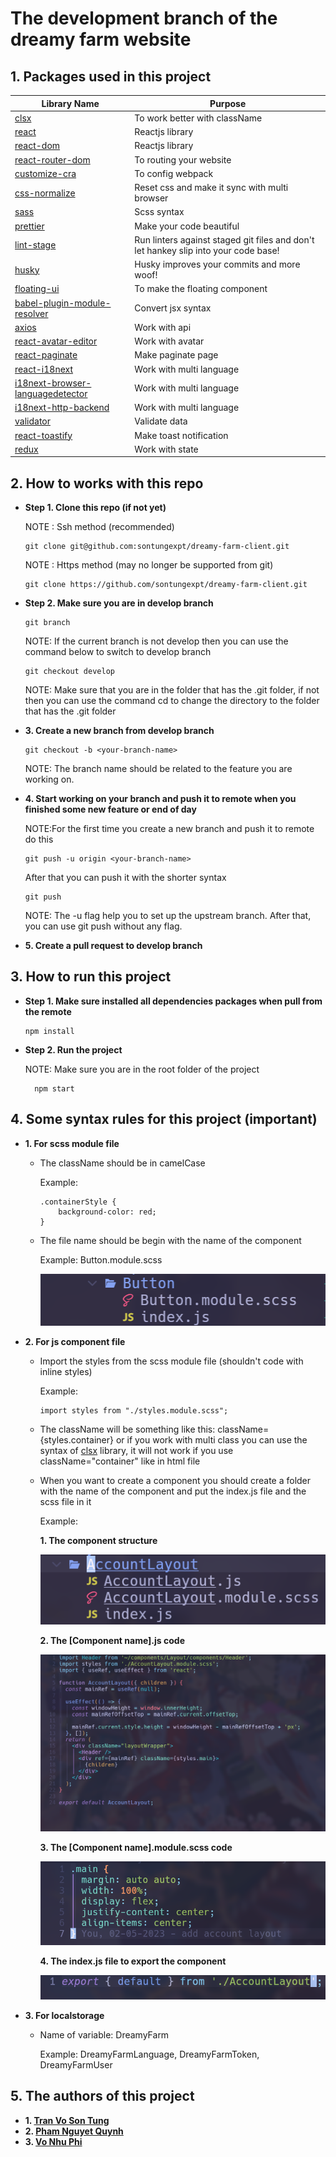 # The development branch of the dreamy farm website

## 1. Packages used in this project

| Library Name                                                                                    | Purpose                                                                             |
| ----------------------------------------------------------------------------------------------- | ----------------------------------------------------------------------------------- |
| [clsx](https://www.npmjs.com/package/clsx)                                                      | To work better with className                                                       |
| [react](https://www.npmjs.com/package/react)                                                    | Reactjs library                                                                     |
| [react-dom](https://www.npmjs.com/package/react-dom)                                            | Reactjs library                                                                     |
| [react-router-dom](https://www.npmjs.com/package/react-router-dom)                              | To routing your website                                                             |
| [customize-cra](https://www.npmjs.com/package/customize-cra)                                    | To config webpack                                                                   |
| [css-normalize](https://www.npmjs.com/package/css-normalize)                                    | Reset css and make it sync with multi browser                                       |
| [sass](https://www.npmjs.com/package/sass)                                                      | Scss syntax                                                                         |
| [prettier](https://www.npmjs.com/package/prettier)                                              | Make your code beautiful                                                            |
| [lint-stage](https://github.com/okonet/lint-staged)                                             | Run linters against staged git files and don't let hankey slip into your code base! |
| [husky](https://github.com/typicode/husky)                                                      | Husky improves your commits and more woof!                                          |
| [floating-ui](https://floating-ui.com/docs/getting-started)                                     | To make the floating component                                                      |
| [babel-plugin-module-resolver](https://github.com/tleunen/babel-plugin-module-resolver)         | Convert jsx syntax                                                                  |
| [axios](https://github.com/axios/axios)                                                         | Work with api                                                                       |
| [react-avatar-editor](https://github.com/mosch/react-avatar-editor)                             | Work with avatar                                                                    |
| [react-paginate](https://github.com/AdeleD/react-paginate)                                      | Make paginate page                                                                  |
| [react-i18next](https://react.i18next.com/)                                                     | Work with multi language                                                            |
| [i18next-browser-languagedetector](https://github.com/i18next/i18next-browser-languageDetector) | Work with multi language                                                            |
| [i18next-http-backend](https://github.com/i18next/i18next-http-backend)                         | Work with multi language                                                            |
| [validator](https://github.com/validatorjs/validator.js/)                                       | Validate data                                                                       |
| [react-toastify](https://github.com/fkhadra/react-toastify)                                     | Make toast notification                                                             |
| [redux](https://redux.js.org/usage/getting-started)                                             | Work with state                                                                     |

## 2. How to works with this repo

- **Step 1. Clone this repo (if not yet)**

  NOTE : Ssh method (recommended)

  ```
  git clone git@github.com:sontungexpt/dreamy-farm-client.git
  ```

  NOTE : Https method (may no longer be supported from git)

  ```
  git clone https://github.com/sontungexpt/dreamy-farm-client.git
  ```

- **Step 2. Make sure you are in develop branch**

  ```
  git branch
  ```

  NOTE: If the current branch is not develop then you can use the command below to switch to develop branch

  ```
  git checkout develop
  ```

  NOTE: Make sure that you are in the folder that has the .git folder, if not
  then you can use the command cd to change the directory to the folder that has the .git folder

- **3. Create a new branch from develop branch**

  ```
  git checkout -b <your-branch-name>
  ```

  NOTE: The branch name should be related to the feature you are working on.

- **4. Start working on your branch and push it to remote when you finished some new feature or end of day**

  NOTE:For the first time you create a new branch and push it to remote do this

  ```
  git push -u origin <your-branch-name>
  ```

  After that you can push it with the shorter syntax

  ```
  git push
  ```

  NOTE: The -u flag help you to set up the upstream branch. After that, you can use git push without any flag.

- **5. Create a pull request to develop branch**

## 3. How to run this project

- **Step 1. Make sure installed all dependencies packages when pull from the
  remote**

  ```
  npm install
  ```

- **Step 2. Run the project**

  NOTE: Make sure you are in the root folder of the project

  ```
    npm start
  ```

## 4. Some syntax rules for this project (important)

- **1. For scss module file**

  - The className should be in camelCase

    Example:

    ```
    .containerStyle {
        background-color: red;
    }
    ```

  - The file name should be begin with the name of the component

    Example: Button.module.scss

    ![Scss FileName Example](./gitsources/scss-file-name-example.png)

- **2. For js component file**

  - Import the styles from the scss module file (shouldn't code with inline
    styles)

    Example:

    ```
    import styles from "./styles.module.scss";
    ```

  - The className will be something like this: className={styles.container} or
    if you work with multi class you can use the syntax of [clsx](https://www.npmjs.com/package/clsx) library, it
    will not work if you use className="container" like in html file

  - When you want to create a component you should create a folder with the name
    of the component and put the index.js file and the scss file in it

    Example:

    **1. The component structure**

    ![Component Example](./gitsources/component-example.png)

    **2. The [Component name].js code**

    ![Component.js Example](./gitsources/component-file-example.png)

    **3. The [Component name].module.scss code**

    ![Component Scss Example](./gitsources/scss-file-example.png)

    **4. The index.js file to export the component**

    ![Component Index Example](./gitsources/index-file-example.png)

- **3. For localstorage**

  - Name of variable: DreamyFarm<variablename>

    Example: DreamyFarmLanguage, DreamyFarmToken, DreamyFarmUser

## 5. The authors of this project

- **1. [Tran Vo Son Tung](https://github.com/sontungexpt)**
- **2. [Pham Nguyet Quynh](https://github.com/PhamNguyetQuynh)**
- **3. [Vo Nhu Phi](https://github.com/phifin)**
